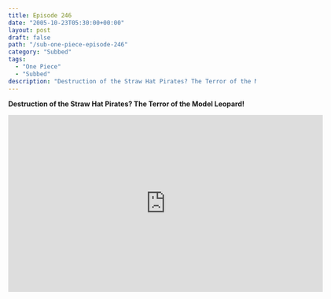 ```yaml
---
title: Episode 246
date: "2005-10-23T05:30:00+00:00"
layout: post
draft: false
path: "/sub-one-piece-episode-246"
category: "Subbed"
tags:
  - "One Piece"
  - "Subbed"
description: "Destruction of the Straw Hat Pirates? The Terror of the Model Leopard!"
---
```


**Destruction of the Straw Hat Pirates? The Terror of the Model Leopard!**

<iframe width="640" height="360" src="https://www.rapidvideo.com/e/FXQH5USY78" frameborder="0" marginwidth=0 marginheight=0 scrolling=no allowfullscreen></iframe>

